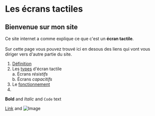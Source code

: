 # Les écrans tactiles
## Bienvenue sur mon site
Ce site internet a comme  explique ce que c'est un **écran tactile**.\
\
Sur cette page vous pouvez trouvé ici en desous des liens qui vont vous diriger vers d'autre partie du site. 
1. [Définition](definition.md)
2. Les [types](types.md) d'écran tactile\
      a. Écrans _résistifs_\
      b. Écrans _capacitifs_
3. Le [fonctionnement](fonctionnement.md)
4. []()

**Bold** and _Italic_ and `Code` text

[Link](url) and ![Image](src)
